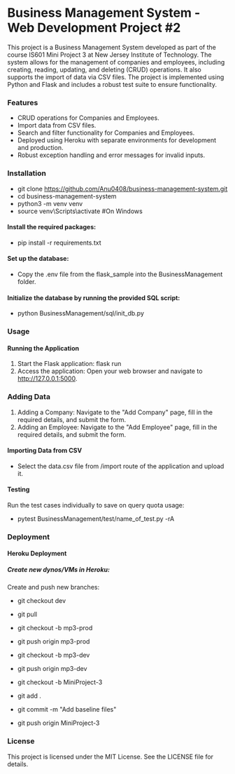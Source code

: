 # Business Management System - Web Development Project #2

This project is a Business Management System developed as part of the course IS601 Mini Project 3 at New Jersey Institute of Technology. The system allows for the management of companies and employees, including creating, reading, updating, and deleting (CRUD) operations. It also supports the import of data via CSV files. The project is implemented using Python and Flask and includes a robust test suite to ensure functionality.

### Features
- CRUD operations for Companies and Employees.
- Import data from CSV files.
- Search and filter functionality for Companies and Employees.
- Deployed using Heroku with separate environments for development and production.
- Robust exception handling and error messages for invalid inputs.
### Installation
- git clone https://github.com/Anu0408/business-management-system.git
- cd business-management-system
- python3 -m venv venv
- source venv\Scripts\activate  #On Windows
#### Install the required packages:
- pip install -r requirements.txt
#### Set up the database:
- Copy the .env file from the flask_sample into the BusinessManagement folder.
#### Initialize the database by running the provided SQL script:
- python BusinessManagement/sql/init_db.py
### Usage
#### Running the Application
1. Start the Flask application: flask run
2. Access the application: Open your web browser and navigate to http://127.0.0.1:5000.

### Adding Data
1. Adding a Company: Navigate to the "Add Company" page, fill in the required details, and submit the form.
2. Adding an Employee: Navigate to the "Add Employee" page, fill in the required details, and submit the form.
#### Importing Data from CSV
- Select the data.csv file from /import route of the application and upload it.
#### Testing
Run the test cases individually to save on query quota usage:
- pytest BusinessManagement/test/name_of_test.py -rA

### Deployment
#### Heroku Deployment
##### Create new dynos/VMs in Heroku:
Create and push new branches:
- git checkout dev
- git pull
- git checkout -b mp3-prod
- git push origin mp3-prod
- git checkout -b mp3-dev
- git push origin mp3-dev
- git checkout -b MiniProject-3

- git add .
- git commit -m "Add baseline files"
- git push origin MiniProject-3

### License
This project is licensed under the MIT License. See the LICENSE file for details.

